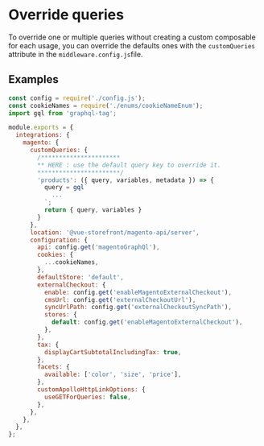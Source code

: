 # Override queries

To override one or multiple queries without creating a custom composable for each usage, you can override the defaults ones with the `customQueries` attribute in the `middleware.config.js`file.

## Examples

```js
const config = require('./config.js');
const cookieNames = require('./enums/cookieNameEnum');
import gql from 'graphql-tag';

module.exports = {
  integrations: {
    magento: {
      customQueries: {
        /********************** 
        ** HERE : use the default query key to override it.
        ***********************/
        'products': ({ query, variables, metadata }) => {
          query = gql`
            ... 
          `;
          return { query, variables }
        }
      },
      location: '@vue-storefront/magento-api/server',
      configuration: {
        api: config.get('magentoGraphQl'),
        cookies: {
          ...cookieNames,
        },
        defaultStore: 'default',
        externalCheckout: {
          enable: config.get('enableMagentoExternalCheckout'),
          cmsUrl: config.get('externalCheckoutUrl'),
          syncUrlPath: config.get('externalCheckoutSyncPath'),
          stores: {
            default: config.get('enableMagentoExternalCheckout'),
          },
        },
        tax: {
          displayCartSubtotalIncludingTax: true,
        },
        facets: {
          available: ['color', 'size', 'price'],
        },
        customApolloHttpLinkOptions: {
          useGETForQueries: false,
        },
      },
    },
  },
};


```

